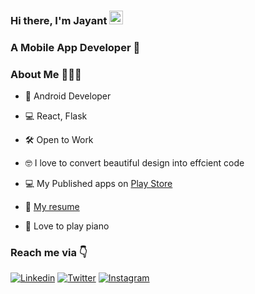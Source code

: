 ### Hi there, I'm Jayant&nbsp;<img src="https://github.com/TheDudeThatCode/TheDudeThatCode/blob/master/Assets/Hi.gif" width="22px">

### A Mobile App Developer 🚀 

### About Me 🤷🏻‍♂️

* 📱 Android Developer

* 💻 React, Flask

* 🛠 Open to Work

* 🤓 I love to convert beautiful design into effcient code

* 💻 My Published apps on [Play Store](https://play.google.com/store/apps/developer?id=Jayant+Kapila)

* 📄 [My resume](https://drive.google.com/file/d/1ezC30LTglKcpXqgwEz_VAdZfvn_mYOQ1/view?usp=sharing)

* 🎹 Love to play piano

### 


### Reach me via 👇

[![Linkedin](https://img.shields.io/badge/LinkedIn-blue.svg?style=for-the-badge&logo=linkedin)](https://www.linkedin.com/in/jayant-kapila-632985152/)
[![Twitter](https://img.shields.io/badge/Twitter-skyblue.svg?style=for-the-badge&logo=twitter)](https://twitter.com/JayantKapila)
[![Instagram](https://img.shields.io/badge/Instagram-gray.svg?style=for-the-badge&logo=instagram)](http://instagram.com/jayantkapila)
